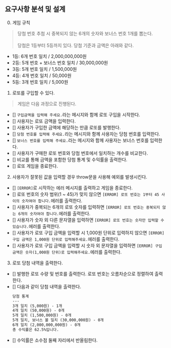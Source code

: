 ## 요구사항 분석 및 설계
0. 게임 규칙
> 당첨 번호 추첨 시 중복되지 않는 6개의 숫자와 보너스 번호 1개를 뽑는다.<br><br>
> 당첨은 1등부터 5등까지 있다. 당첨 기준과 금액은 아래와 같다.
- 1등: 6개 번호 일치 / 2,000,000,000원
- 2등: 5개 번호 + 보너스 번호 일치 / 30,000,000원
- 3등: 5개 번호 일치 / 1,500,000원
- 4등: 4개 번호 일치 / 50,000원
- 5등: 3개 번호 일치 / 5,000원

1. 로또를 구입할 수 있다.
> 게임은 다음 과정으로 진행된다.
- [] `구입금액을 입력해 주세요.`라는 메시지와 함께 로또 구입을 시작한다.
- [] 사용자는 로또 금액을 입력한다.
- [] 사용자가 구입한 금액에 해당하는 만큼 로또를 발행한다.
- [] `당첨 번호를 입력해 주세요.`라는 메시지와 함께 사용자는 당첨 번호를 입력한다.
- [] `보너스 번호를 입력해 주세요.`라는 메시지와 함께 사용자는 보너스 번호를 입력한다.
- [] 사용자가 구매한 로또 번호와 당첨 번호에서 일치하는 개수를 비교한다.
- [] 비교를 통해 금액을 포함한 당첨 통계 및 수익률을 출력한다.
- [] 로또 게임을 종료한다.

2. 사용자가 잘못된 값을 입력할 경우 throw문을 사용해 예외를 발생시킨다.
- [] `[ERROR]`로 시작하는 에러 메시지를 출력하고 게임을 종료한다.
- [] 로또 번호의 숫자 범위(1 ~ 45)가 맞지 않으면 `[ERROR] 로또 번호는 1부터 45 사이의 숫자여야 합니다.`에러를 출력한다.
- [] 사용자가 중복되는 6개의 로또 숫자를 입력하면 `[ERROR] 로또 번호는 중복되지 않는 6개의 숫자여야 합니다.`에러를 출력한다.
- [] 사용자가 숫자 외 다른 문자열을 입력하면 `[ERROR] 로또 번호는 숫자만 입력할 수 있습니다.`에러를 출력한다.
- [] 사용자가 로또 구입 금액을 입력할 시 1,000원 단위로 입력하지 않으면 `[ERROR] 구입 금액은 1,000원 단위로 입력해주세요.`에러를 출력한다.
- [] 사용자가 로또 구입 금액을 입력할 시 숫자 외 문자열을 입력하면 `[ERROR] 구입 금액은 숫자(1,000원 단위)로 입력해주세요.`에러를 출력한다.

3. 로또 당첨 내역을 출력한다.
- [] 발행한 로또 수량 및 번호를 출력한다. 로또 번호는 오름차순으로 정렬하여 출력한다.
- [] 다음과 같이 당첨 내역을 출력한다.
  ``` md
  당첨 통계
  ---
  3개 일치 (5,000원) - 1개
  4개 일치 (50,000원) - 0개
  5개 일치 (1,500,000원) - 0개
  5개 일치, 보너스 볼 일치 (30,000,000원) - 0개
  6개 일치 (2,000,000,000원) - 0개
  총 수익률은 62.5%입니다.
  ```
- [] 수익률은 소수점 둘째 자리에서 반올림한다.
